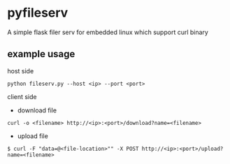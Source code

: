 # pyfileserv
A simple flask filer serv for embedded linux which support curl binary


## example usage

host side

```
python fileserv.py --host <ip> --port <port>
```


client side

* download file

```
curl -o <filename> http://<ip>:<port>/download?name=<filename>
```

* upload file

```
$ curl -F "data=@<file-location>"" -X POST http://<ip>:<port>/upload?name=<filename>
```

  
